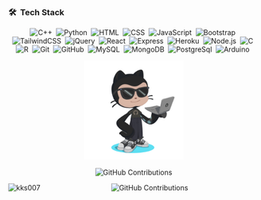 <!-- ## 👋 &nbsp;Hey there! I'm Kaushal -->

### 🛠 &nbsp;Tech Stack

<div align = "center">

![C++](https://img.shields.io/badge/C%2B%2B-00599C?style=flat&logo=c%2B%2B&logoColor=white)&nbsp;
![Python](https://img.shields.io/badge/Python-FFD43B?style=flat&logo=python&logoColor=blue)&nbsp;
![HTML](https://img.shields.io/badge/HTML5-E34F26?style=flat&logo=html5&logoColor=white)&nbsp;
![CSS](https://img.shields.io/badge/CSS3-1572B6?style=flat&logo=css3&logoColor=white)&nbsp;
![JavaScript](https://img.shields.io/badge/JavaScript-323330?style=flat&logo=javascript&logoColor=F7DF1E)&nbsp;
![Bootstrap](https://img.shields.io/badge/Bootstrap-563D7C?style=flat&logo=bootstrap&logoColor=white)&nbsp;
![TailwindCSS](https://img.shields.io/badge/Tailwind_CSS-38B2AC?style=flat&logo=tailwind-css&logoColor=white)&nbsp;
![jQuery](https://img.shields.io/badge/jQuery-0769AD?style=flat&logo=jquery&logoColor=white)&nbsp;
![React](https://img.shields.io/badge/React-20232A?style=flat&logo=react&logoColor=61DAFB)&nbsp;
![Express](https://img.shields.io/badge/Express.js-000000?style=flat&logo=express&logoColor=white)&nbsp;
![Heroku](https://img.shields.io/badge/Heroku-430098?style=flat&logo=heroku&logoColor=white)&nbsp;
![Node.js](https://img.shields.io/badge/Node.js-339933?style=flat&logo=nodedotjs&logoColor=white)&nbsp;
![C](https://img.shields.io/badge/C-00599C?style=flat&logo=c&logoColor=white)&nbsp;
![R](https://img.shields.io/badge/R-276DC3?style=flat&logo=r&logoColor=white)&nbsp;
![Git](https://img.shields.io/badge/GIT-E44C30?style=flat&logo=git&logoColor=white)&nbsp;
![GitHub](https://img.shields.io/badge/GitHub-100000?style=flat&logo=github&logoColor=white)&nbsp;
![MySQL](https://img.shields.io/badge/MySQL-005C84?style=flat&logo=mysql&logoColor=white)&nbsp;
![MongoDB](https://img.shields.io/badge/MongoDB-4EA94B?style=flat&logo=mongodb&logoColor=white)&nbsp;
![PostgreSql](https://img.shields.io/badge/PostgreSQL-316192?style=flat)&nbsp;
![Arduino](https://img.shields.io/badge/Arduino-1572B6?style=flat&logo=Arduino&logoColor=white)&nbsp;

 
</div>



<div align = "center"> 

 <img height="200px" width="200px" src="https://github.com/kks007/kks007/blob/main/octocat-1679512296043.png" > 
</div>

<div align = "center" > 
 
 ![GitHub Contributions](https://github-readme-stats.vercel.app/api?username=kks007&count_private=true&theme=holi&show_icons=true&rank_icon=github)

<img align="left" src="https://github-readme-stats.vercel.app/api/top-langs?username=kks007&show_icons=true&locale=en&layout=compact&theme=blueberry" alt="kks007" />
</div>

<div align = "center"> 
 
![GitHub Contributions](https://github-readme-streak-stats.herokuapp.com/?user=kks007&theme=blueberry)
 
</div>




